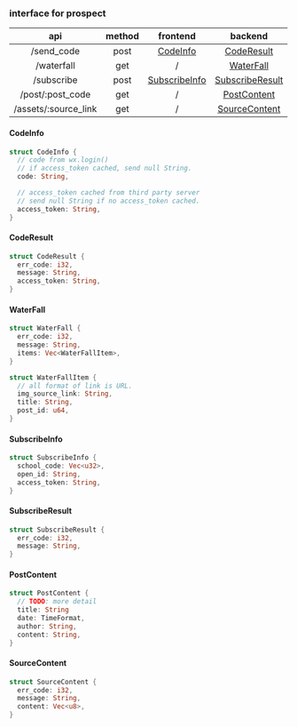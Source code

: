 ### interface for prospect
|api|method|frontend|backend|
|:---:|:---:|:---:|:---:|
|/send_code|post|[CodeInfo](#CodeInfo)|[CodeResult](#CodeResult)|
|/waterfall|get|/|[WaterFall](#WaterFall)|
|/subscribe|post|[SubscribeInfo](#SubscribeInfo)|[SubscribeResult](#SubscribeResult)|
|/post/:post_code|get|/|[PostContent](#PostContent)|
|/assets/:source_link|get|/|[SourceContent](#SourceContent)|

#### CodeInfo
``` rust
struct CodeInfo {
  // code from wx.login()
  // if access_token cached, send null String.
  code: String,

  // access_token cached from third party server
  // send null String if no access_token cached.
  access_token: String,
}
```

#### CodeResult
``` rust
struct CodeResult {
  err_code: i32,
  message: String,
  access_token: String,
}
```

#### WaterFall
``` rust
struct WaterFall {
  err_code: i32,
  message: String,
  items: Vec<WaterFallItem>,
}

struct WaterFallItem {
  // all format of link is URL.
  img_source_link: String,
  title: String,
  post_id: u64,
}
```

#### SubscribeInfo
``` rust
struct SubscribeInfo {
  school_code: Vec<u32>,
  open_id: String,
  access_token: String,
}
```

#### SubscribeResult
``` rust
struct SubscribeResult {
  err_code: i32,
  message: String,
}
```

#### PostContent
``` rust
struct PostContent {
  // TODO: more detail
  title: String
  date: TimeFormat,
  author: String,
  content: String,
}
```

#### SourceContent
``` rust
struct SourceContent {
  err_code: i32,
  message: String,
  content: Vec<u8>,
}
```
